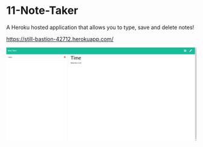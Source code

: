 # 11-Note-Taker

A Heroku hosted application that allows you to type, save and delete notes!

https://still-bastion-42712.herokuapp.com/


![Screenshot of site](public/assets/screenshots/screenshot.png?raw=true "Screenshot of site")
